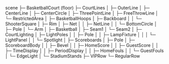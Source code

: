 scene
├─ BasketballCourt (floor)
├─ CourtLines
│   ├─ OuterLine
│   ├─ CenterLine
│   ├─ CenterCircle
│   ├─ ThreePointLine
│   ├─ FreeThrowLine
│   └─ RestrictedArea
│
├─ BasketballHoops
│   ├─ Backboard
│   │   └─ ShooterSquare
│   ├─ Rim
│   ├─ Net
│   │   ├─ NetLine
│   │   └─ BottomCircle
│   ├─ Pole
│   └─ Arm
│
├─ Basketball
│   ├─ Seam1
│   └─ Seam2
│
├─ CourtLighting
│   ├─ LightPoles
│   │   ├─ Pole
│   │   ├─ LampFixture
│   │   │   └─ LightPanel
│   │   └─ Spotlight
│
├─ Scoreboards
│   ├─ Pole
│   ├─ ScoreboardBody
│   │   ├─ Bevel
│   │   ├─ HomeScore
│   │   ├─ GuestScore
│   │   ├─ TimeDisplay
│   │   ├─ PeriodDisplay
│   │   ├─ HomeFouls
│   │   └─ GuestFouls
│   └─ EdgeLight
│
└─ StadiumStands
    ├─ VIPRow
    └─ RegularRow
